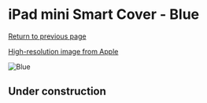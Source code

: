 # iPad mini Smart Cover - Blue

[Return to previous page](/ipad_mini)

[High-resolution image from Apple](https://store.storeimages.cdn-apple.com/8756/as-images.apple.com/is/MF060?wid=4500&hei=4500&fmt=png)

<div style="width: 512px"><img src="/almost_uncompressed/MF060.webp" alt="Blue"></div>

## Under construction

